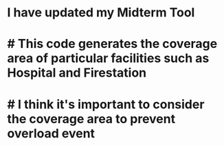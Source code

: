 # I have updated my Midterm Tool
# # This code generates the coverage area of particular facilities such as Hospital and Firestation
# # I think it's important to consider the coverage area to prevent overload event
